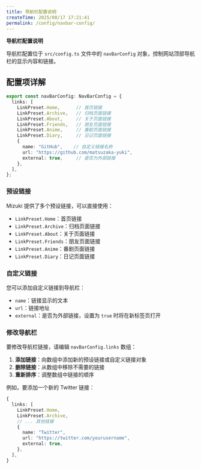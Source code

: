 ```yaml
---
title: 导航栏配置说明
createTime: 2025/08/17 17:21:41
permalink: /config/navbar-config/
---
```


**导航栏配置说明**

导航栏配置位于 `src/config.ts` 文件中的 `navBarConfig` 对象，控制网站顶部导航栏的显示内容和链接。

## 配置项详解

```typescript
export const navBarConfig: NavBarConfig = {
  links: [
    LinkPreset.Home,      // 首页链接
    LinkPreset.Archive,   // 归档页面链接
    LinkPreset.About,     // 关于页面链接
    LinkPreset.Friends,   // 朋友页面链接
    LinkPreset.Anime,     // 番剧页面链接
    LinkPreset.Diary,     // 日记页面链接
    {
      name: "GitHub",    // 自定义链接名称
      url: "https://github.com/matsuzaka-yuki",
      external: true,     // 是否为外部链接
    },
  ],
};
```

### 预设链接

Mizuki 提供了多个预设链接，可以直接使用：

- `LinkPreset.Home`：首页链接
- `LinkPreset.Archive`：归档页面链接
- `LinkPreset.About`：关于页面链接
- `LinkPreset.Friends`：朋友页面链接
- `LinkPreset.Anime`：番剧页面链接
- `LinkPreset.Diary`：日记页面链接

### 自定义链接

您可以添加自定义链接到导航栏：

- `name`：链接显示的文本
- `url`：链接地址
- `external`：是否为外部链接，设置为 `true` 时将在新标签页打开

### 修改导航栏

要修改导航栏链接，请编辑 `navBarConfig.links` 数组：

1. **添加链接**：向数组中添加新的预设链接或自定义链接对象
2. **删除链接**：从数组中移除不需要的链接
3. **重新排序**：调整数组中链接的顺序

例如，要添加一个新的 Twitter 链接：

```typescript
{
  links: [
    LinkPreset.Home,
    LinkPreset.Archive,
    // ... 其他链接
    {
      name: "Twitter",
      url: "https://twitter.com/yourusername",
      external: true,
    },
  ],
}
```